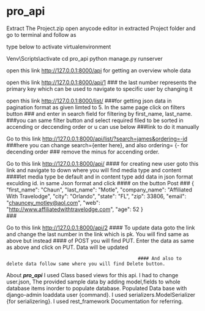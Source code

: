 # pro_api

Extract The Project.zip
open anycode editor in extracted Project folder and go to terminal and follow as

type below to activate virtualenvironment

Venv\Scripts\activate
cd pro_api
python manage.py runserver 

open this link http://127.0.0.1:8000/api for getting an overview whole data

open this link http://127.0.0.1:8000/api/1            ### the last number represents the primary key which can be used to navigate to specific user by changing it 


open this link http://127.0.0.1:8000/list/           ###for getting json data in pagination format as given limted to 5. In the same page click on filters button 
                                                     ### and enter in search field for filtering by first_name, last_name.
                                                     ###you can same filter button and select required filed to be sorted in accending or deccending order or u can use below                                                          ###link to do it manually 

Go to this link http://127.0.0.1:8000/api/list/?search=james&ordering=-id               ###here you can change search={enter here}, and also ordering= {- for decending order
                                                                                        ### remove the minus for accending order.
                                                                   

Go to this link  http://127.0.0.1:8000/api/           #### for creating new user goto this link and navigate to down where you will find media type and content 
                                                      ####let media type be default and in content type add data in json format exculding id. in same Json format and click
                                                      #### on the button Post
                                                      ###      {
                                                              "first_name": "Chaun",
                                                              "last_name": "Motle",
                                                              "company_name": "Affiliated With Travelodge",
                                                              "city": "Orlando",
                                                              "state": "FL",
                                                              "zip": 33806,
                                                              "email": "chauncey_motley@aol.com",
                                                              "web": "http://www.affiliatedwithtravelodge.com",
                                                              "age": 52
                                                              }                               
                                                       ###
                                                       
                                                       
Go to this link  http://127.0.0.1:8000/api/2        #### To update data goto the link and change the last number in the link which is pk. You will find same as above but instead
                                                    #### of POST you will find PUT. Enter the data as same as above and click on PUT. Data will be updated
                                                    
                                                    #### And also to delete data follow same where you will find Delete button.
                                                    
                                                    
                                                    
                                                    
                                                    
                                                    
                                                    
                                                    
 About ***pro_api***
 I used Class based views for this api.
 I had to change user.json, The provided sample data by adding model,fields to whole database items inorder to populate database.
 Populated Data base with django-admin loaddata user {command}.
 I used serializers.ModelSerializer {for serializering}.
 I used rest_framework Documentation for referring.
                                                    
                                                    
                                                    
                         
                                                    

                                                    
                                                    
                                                    

